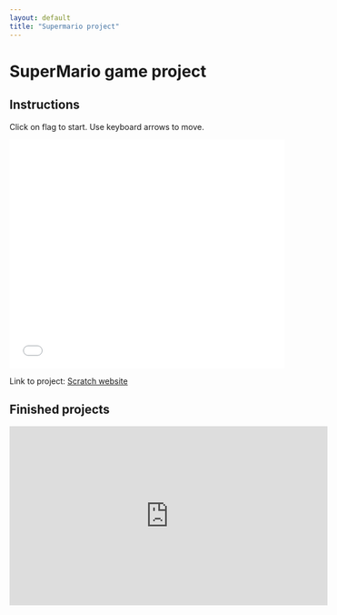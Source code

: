 ```yaml
---
layout: default
title: "Supermario project"
---
```

# SuperMario game project

## Instructions

Click on flag to start.
Use keyboard arrows to move.

<iframe allowtransparency="true" width="485" height="402" src="//scratch.mit.edu/projects/embed/165283418/?autostart=false" frameborder="0" allowfullscreen></iframe>
    

Link to project:
[Scratch website](https://scratch.mit.edu/projects/165283418)


## Finished projects

<iframe width="560" height="315" src="https://www.youtube.com/embed/XcB4Iug9Unk" frameborder="0" allowfullscreen></iframe>
